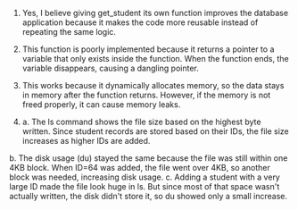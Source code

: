 1. Yes, I believe giving get_student its own function improves the database application because it makes the code more reusable instead of repeating the same logic.

2. This function is poorly implemented because it returns a pointer to a variable that only exists inside the function. When the function ends, the variable disappears, causing a dangling pointer.

3. This works because it dynamically allocates memory, so the data stays in memory after the function returns. However, if the memory is not freed properly, it can cause memory leaks.

4. a. The ls command shows the file size based on the highest byte written. Since student records are stored based on their IDs, the file size increases as higher IDs are added.

b. The disk usage (du) stayed the same because the file was still within one 4KB block. When ID=64 was added, the file went over 4KB, so another block was needed, increasing disk usage.
c. Adding a student with a very large ID made the file look huge in ls. But since most of that space wasn't actually written, the disk didn't store it, so du showed only a small increase.
